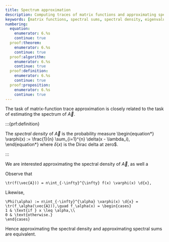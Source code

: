 ```yaml
---
title: Spectrum approximation
description: Computing traces of matrix functions and approximating spectral densities using randomized methods
keywords: [matrix functions, spectral sums, spectral density, eigenvalues, trace approximation, Dirac delta, probability measures]
numbering:
  equation:
    enumerator: 6.%s
    continue: true
  proof:theorem:
    enumerator: 6.%s
    continue: true
  proof:algorithm:
    enumerator: 6.%s
    continue: true
  proof:definition:
    enumerator: 6.%s
    continue: true
  proof:proposition:
    enumerator: 6.%s
    continue: true
---
```




The task of matrix-function trace approximation is closely related to the task of estimating the spectrum of $\vec{A}$.

:::{prf:definition}

The *spectral density* of $\vec{A}$ is the probability measure 
\begin{equation*}
\varphi(x) := \frac{1}{n} \sum_{i=1}^{n} \delta(x - \lambda_i),
\end{equation*}
where $\delta(x)$ is the Dirac delta at zero$.

:::

We are interested approximating the spectral density of $\vec{A}$, as well a 

Observe that 
```{math}
\tr(f(\vec{A})) = n\int_{-\infty}^{\infty} f(x) \varphi(x) \d{x},
```
Likewise,
```{math}
\Phi(\alpha) := n\int_{-\infty}^{\alpha} \varphi(x) \d{x} = \tr(f_\alpha(\vec{A})),\quad f_\alpha(x) = \begin{cases}
1 & \text{if } x \leq \alpha,\\
0 & \text{otherwise.}
\end{cases}
```
Hence approximating the spectral density and approximating spectral sums are equivalent.

